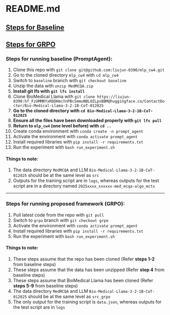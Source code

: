 # README.md
## [Steps for Baseline](#steps-for-running-baseline-promptagent)
## [Steps for GRPO](#steps-for-running-proposed-framework-grpo)

### Steps for running baseline (PromptAgent):
1. Clone this repo with `git clone git@github.com:liujun-0390/mlp_cw4.git`
2. Go to the cloned directory `mlp_cw4` with `cd mlp_cw4`
3. Switch to `baseline` branch with `git checkout baseline`
4. Unzip the data with `unzip MedMCQA.zip`
5. **Install git lfs with `git lfs install`**
6. Clone BioMedical Llama with `git clone https://liujun-0390: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@huggingface.co/ContactDoctor/Bio-Medical-Llama-3-2-1B-CoT-012025`
7. **Go to the cloned directory with `cd Bio-Medical-Llama-3-2-1B-CoT-012025`**
8. **Ensure all the files have been downloaded properly with `git lfs pull`**
9. **Return to `mlp_cw4` (one level before) with `cd ..`**
10. Create conda environment with `conda create -n prompt_agent `
11. Activate the environment with `conda activate prompt_agent`
12. Install required libraries with `pip install -r requirements.txt`
13. Run the experiment with `bash run_experiment.sh`

#### Things to note:
1. The data directory `MedMCQA` and LLM `Bio-Medical-Llama-3-2-1B-CoT-012025` should be at the same level as `src`
2. Outputs for the training script are in `logs`, whereas outputs for the test script are in a directory named `2025xxxx_xxxxxx-med_mcqa-algo_mcts`

<hr />

### Steps for running proposed framework (GRPO):
1. Pull latest code from the repo with `git pull`
2. Switch to `grpo` branch with `git checkout grpo`
3. Activate the environment with `conda activate prompt_agent`
4. Install required libraries with `pip install -r requirements.txt`
5. Run the experiment with `bash run_experiment.sh`

#### Things to note:
1. These steps assume that the repo has been cloned (Refer **steps 1-2** from baseline steps)
2. These steps assume that the data has been unzipped (Refer **step 4** from baseline steps)
3. These steps assume that BioMedical Llama has been cloned (Refer **steps 5-9** from baseline steps)
4. The data directory `MedMCQA` and LLM `Bio-Medical-Llama-3-2-1B-CoT-012025` should be at the same level as `src_grpo`
5. The only output for the training script is `data.json`, whereas outputs for the test script are in `logs`


